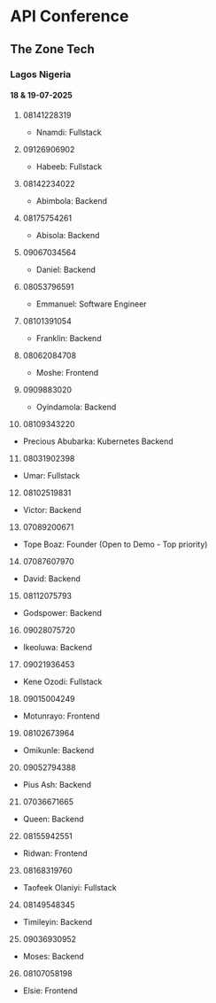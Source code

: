 # API Conference
## The Zone Tech
### Lagos Nigeria

#### 18 & 19-07-2025

1. 08141228319

   - Nnamdi: Fullstack

2. 09126906902

   - Habeeb: Fullstack

3. 08142234022

   - Abimbola: Backend 

4. 08175754261

   - Abisola: Backend 

5. 09067034564

   - Daniel: Backend

6. 08053796591

   - Emmanuel: Software Engineer 

7. 08101391054

   - Franklin: Backend

8. 08062084708

   - Moshe: Frontend

9. 0909883020

   - Oyindamola: Backend 

10. 08109343220

   - Precious Abubarka: Kubernetes Backend

11. 08031902398

   - Umar: Fullstack 

12. 08102519831

   - Victor: Backend 

13. 07089200671

   - Tope Boaz: Founder (Open to Demo - Top priority)

14. 07087607970

   - David: Backend 

15. 08112075793

   - Godspower: Backend

16. 09028075720

   - Ikeoluwa: Backend

17. 09021936453

   - Kene Ozodi: Fullstack

18. 09015004249

   - Motunrayo: Frontend 

19. 08102673964

   - Omikunle: Backend 

20. 09052794388

   - Pius Ash: Backend 

21. 07036671665

   - Queen: Backend

22. 08155942551

   - Ridwan: Frontend 

23. 08168319760

   - Taofeek Olaniyi: Fullstack 

24. 08149548345

   - Timileyin: Backend

25. 09036930952

   - Moses: Backend 

26. 08107058198

   - Elsie: Frontend 


